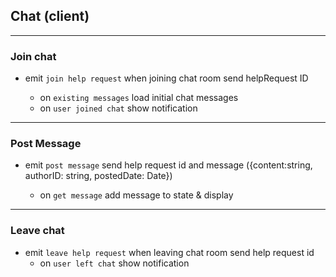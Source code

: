 ## Chat (client)

---

### Join chat

- emit `join help request` when joining chat room send helpRequest ID

  - on `existing messages` load initial chat messages
  - on `user joined chat` show notification

---

### Post Message

- emit `post message` send help request id and message ({content:string, authorID: string, postedDate: Date})

  - on `get message` add message to state & display

---

### Leave chat

- emit `leave help request` when leaving chat room send help request id
  - on `user left chat` show notification
